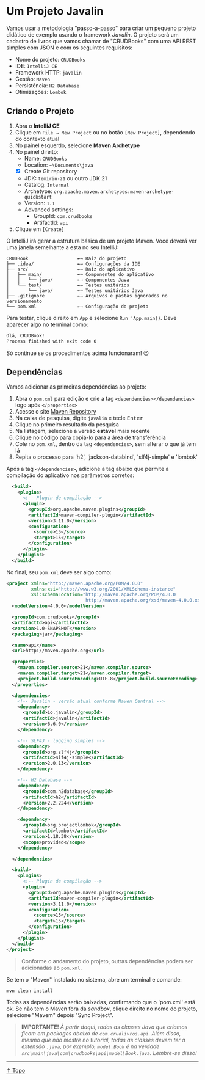 # Um Projeto Javalin

Vamos usar a metodologia "passo-a-passo" para criar um pequeno projeto didático de exemplo usando o framework _Javalin_.
O projeto será um cadastro de livros que vamos chamar de "CRUDBooks" com uma API REST simples com JSON e com os seguintes requisitos:

- Nome do projeto: `CRUDBooks`
- IDE: `IntelliJ CE`
- Framework HTTP: `javalin`
- Gestão: `Maven`
- Persistência: `H2 Database`
- Otimizações: `Lombok`

## Criando o Projeto

1. Abra o **IntelliJ CE**
2. Clique em `File → New Project` ou no botão `[New Project]`, dependendo do contexto atual
3. No painel esquerdo, selecione **Maven Archetype**
4. No painel direito:
    - Name: `CRUDBooks`
    - Location: `~\Documents\java`
    - [x] Create Git repository
    - JDK: `temirin-21` ou outro JDK 21
    - Catalog: `Internal`
    - Archetype: `org.apache.maven.archetypes:maven-archetype-quickstart`
    - Version: `1.1`
    - Advanced settings:
        - GroupId: `com.crudbooks`
        - ArtifactId: `api`
5. Clique em `[Create]`

O IntelliJ irá gerar a estrutura básica de um projeto Maven.
Você deverá ver uma janela semelhante a esta no seu IntelliJ:

```
CRUDBook                  ←→ Raiz do projeto
├── .idea/                ←→ Configurações da IDE
├── src/                  ←→ Raiz do aplicativo
│   ├── main/             ←→ Componentes do aplicativo
│   │   └── java/         ←→ Componentes Java
│   └── test/             ←→ Testes unitários
│       └── java/         ←→ Testes unitários Java
├── .gitignore            ←→ Arquivos e pastas ignorados no versionamento
└── pom.xml               ←→ Configuração do projeto
```

Para testar, clique direito em `App` e selecione `Run 'App.main()`.
Deve aparecer algo no terminal como:

```cmd
Olá, CRUDBook!
Process finished with exit code 0
```

Só continue se os procedimentos acima funcionaram! 😉

## Dependências

Vamos adicionar as primeiras dependências ao projeto:

1. Abra o `pom.xml` para edição e crie a tag `<dependencies></dependencies>` logo após `</properties>`
2. Acesse o site [Maven Repository](https://mvnrepository.com/)
3. Na caixa de pesquisa, digite `javalin` e tecle <kbd>Enter</kbd>
4. Clique no primeiro resultado da pesquisa
5. Na listagem, selecione a versão **estável** mais recente
6. Clique no código para copiá-lo para a área de transferência
7. Cole no `pom.xml`, dentro da tag `<dependencies>`, sem alterar o que já tem lá
8. Repita o processo para 'h2', 'jackson-databind', 'slf4j-simple' e 'lombok'

Após a tag `</dependencies>`, adicione a tag abaixo que permite a compilação do aplicativo nos parâmetros corretos:

```xml
  <build>
    <plugins>
      <!-- Plugin de compilação -->
      <plugin>
        <groupId>org.apache.maven.plugins</groupId>
        <artifactId>maven-compiler-plugin</artifactId>
        <version>3.11.0</version>
        <configuration>
          <source>15</source>
          <target>15</target>
        </configuration>
      </plugin>
    </plugins>
  </build>
```

No final, seu `pom.xml` deve ser algo como:

```xml
<project xmlns="http://maven.apache.org/POM/4.0.0"
         xmlns:xsi="http://www.w3.org/2001/XMLSchema-instance"
         xsi:schemaLocation="http://maven.apache.org/POM/4.0.0
                             http://maven.apache.org/xsd/maven-4.0.0.xsd">
  <modelVersion>4.0.0</modelVersion>

  <groupId>com.crudbooks</groupId>
  <artifactId>api</artifactId>
  <version>1.0-SNAPSHOT</version>
  <packaging>jar</packaging>

  <name>api</name>
  <url>http://maven.apache.org</url>

  <properties>
    <maven.compiler.source>21</maven.compiler.source>
    <maven.compiler.target>21</maven.compiler.target>
    <project.build.sourceEncoding>UTF-8</project.build.sourceEncoding>
  </properties>

  <dependencies>
    <!-- Javalin - versão atual conforme Maven Central -->
    <dependency>
      <groupId>io.javalin</groupId>
      <artifactId>javalin</artifactId>
      <version>6.6.0</version>
    </dependency>

    <!-- SLF4J - logging simples -->
    <dependency>
      <groupId>org.slf4j</groupId>
      <artifactId>slf4j-simple</artifactId>
      <version>2.0.13</version>
    </dependency>

    <!-- H2 Database -->
    <dependency>
      <groupId>com.h2database</groupId>
      <artifactId>h2</artifactId>
      <version>2.2.224</version>
    </dependency>

    <dependency>
      <groupId>org.projectlombok</groupId>
      <artifactId>lombok</artifactId>
      <version>1.18.38</version>
      <scope>provided</scope>
    </dependency>

  </dependencies>

  <build>
    <plugins>
      <!-- Plugin de compilação -->
      <plugin>
        <groupId>org.apache.maven.plugins</groupId>
        <artifactId>maven-compiler-plugin</artifactId>
        <version>3.11.0</version>
        <configuration>
          <source>15</source>
          <target>15</target>
        </configuration>
      </plugin>
    </plugins>
  </build>
</project>
```

> Conforme o andamento do projeto, outras dependências podem ser adicionadas ao `pom.xml`.

Se tem o "Maven" instalado no sistema, abre um terminal e comande:

```cmd
mvn clean install
```

Todas as dependências serão baixadas, confirmando que o 'pom.xml' está ok.
Se não tem o Maven fora da _sandbox_, clique direito no nome do projeto, selecione "Mavem" depois "Sync Project".

> **IMPORTANTE!** _À partir daqui, todas as classes Java que criamos ficam em _packages_ abaixo de `com.crudlivros.api`. Além disso, mesmo que não mostre no tutorial, todas as classes devem ter a extensão `.java`, por exemplo, `model.Book` é na verdade `src\main\java\com\crudbooks\api\model\Book.java`. Lembre-se disso!_

---
[↑ Topo](#file-01-javalin-md)
